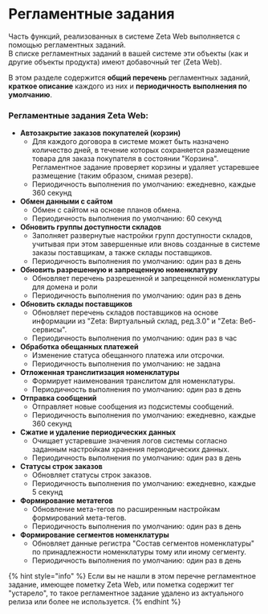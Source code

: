 # Регламентные задания

Часть функций, реализованных в системе Zeta Web выполняется с помощью регламентных заданий. \
В списке регламентных заданий в вашей системе эти объекты (как и другие объекты продукта) имеют добавочный тег (Zeta Web).

В этом разделе содержится **общий перечень** регламентных заданий, **краткое описание** каждого из них и **периодичность выполнения по умолчанию**.

### Регламентные задания Zeta Web:

* **Автозакрытие заказов покупателей (корзин)**
  * Для каждого договора в системе может быть назначено количество дней, в течение которых сохраняется размещение товара для заказа покупателя в состоянии "Корзина". Регламентное задание проверяет корзины и удаляет устаревшее размещение (таким образом, снимая резерв).
  * Периодичность выполнения по умолчанию: ежедневно, каждые 360 секунд
* **Обмен данными с сайтом**
  * Обмен с сайтом на основе планов обмена.
  * Периодичность выполнения по умолчанию: 60 секунд
* **Обновить группы доступности складов**
  * Заполняет развернутые настройки групп доступности складов, учитывая при этом завершенные или вновь созданные в системе заказы поставщикам, а также склады поставщиков.
  * Периодичность выполнения по умолчанию: один раз в день
* **Обновить разрешенную и запрещенную номенклатуру**
  * Обновляет перечень разрешенной и запрещенной номенклатуры для домена и роли
  * Периодичность выполнения по умолчанию: один раз в день&#x20;
* **Обновить склады поставщиков**
  * Обновляет перечень складов поставщиков на основе информации из "Zeta: Виртуальный склад, ред.3.0" и "Zeta: Веб-сервисы".
  * Периодичность выполнения по умолчанию: один раз в час
* **Обработка обещанных платежей**
  * Изменение статуса обещанного платежа или отсрочки.
  * Периодичность выполнения по умолчанию: не задана
* **Отложенная транслитизация номенклатуры**
  * Формирует наименования транслитом для номенклатуры.
  * Периодичность выполнения по умолчанию: один раз в день
* **Отправка сообщений**
  * Отправляет новые сообщения из подсистемы сообщений.
  * Периодичность выполнения по умолчанию: ежедневно, каждые 360 секунд
* **Сжатие и удаление периодических данных**
  * Очищает устаревшие значения логов системы согласно заданным настройкам хранения периодических данных.
  * Периодичность выполнения по умолчанию: один раз в день
* **Статусы строк заказов**
  * Обновляет статусы строк заказов.
  * Периодичность выполнения по умолчанию: ежедневно, каждые 5 секунд
* **Формирование метатегов**
  * Обновление мета-тегов по расширенным настройкам формирований мета-тегов.
  * Периодичность выполнения по умолчанию: один раз в день
* **Формирование сегментов номенклатуры**
  * Обновляет данные регистра "Состав сегментов номенклатуры" по принадлежности номенклатуры тому или иному сегменту.
  * Периодичность выполнения по умолчанию: один раз в день

{% hint style="info" %}
Если вы не нашли в этом перечне регламентное задание, имеющее пометку Zeta Web, или пометка содержит тег "устарело", то такое регламентное задание удалено из актуального релиза или более не используется.
{% endhint %}
